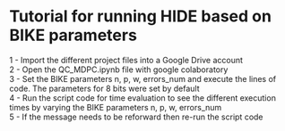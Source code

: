 # Tutorial for running HIDE based on BIKE parameters

1 - Import the different project files into a Google Drive account</br>
2 - Open the QC_MDPC.ipynb file with google colaboratory</br>
3 - Set the BIKE parameters n, p, w, errors_num and execute the lines of code. The parameters for 8 bits were set by default</br>
4 - Run the script code for time evaluation to see the different execution times by varying the BIKE parameters n, p, w, errors_num</br>
5 - If the message needs to be reforward then re-run the script code</br>
